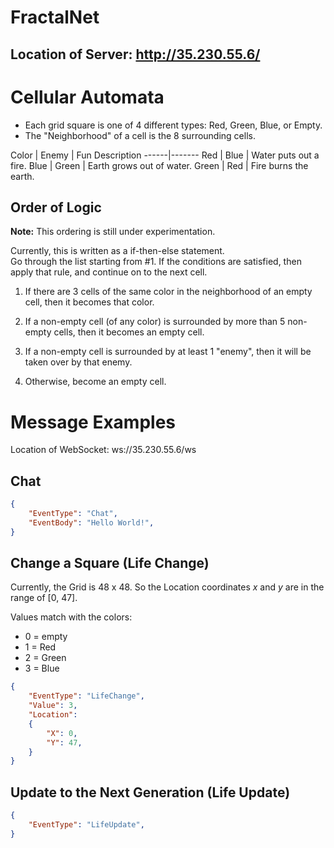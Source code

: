 # FractalNet


## Location of Server:  http://35.230.55.6/



# Cellular Automata

* Each grid square is one of 4 different types:  Red, Green, Blue, or Empty.
* The "Neighborhood" of a cell is the 8 surrounding cells.


Color | Enemy | Fun Description
------|-------
Red | Blue | Water puts out a fire.
Blue | Green | Earth grows out of water.
Green | Red | Fire burns the earth. 



## Order of Logic

**Note:**  This ordering is still under experimentation.

Currently, this is written as a if-then-else statement.  
Go through the list starting from #1.
If the conditions are satisfied, then apply that rule, 
and continue on to the next cell.


1. If there are 3 cells of the same color in the neighborhood of an empty cell, then it becomes that color.

2. If a non-empty cell (of any color) is surrounded by more than 5 non-empty cells, then it becomes an empty cell.

3. If a non-empty cell is surrounded by at least 1 "enemy", then it will be taken over by that enemy.

4. Otherwise, become an empty cell.







# Message Examples

Location of WebSocket:  ws://35.230.55.6/ws


## Chat

```JSON 
{
    "EventType": "Chat",
    "EventBody": "Hello World!",
}    
```





## Change a Square (Life Change)


Currently, the Grid is 48 x 48.  So the Location coordinates _x_ and _y_ are in the range of [0, 47].


Values match with the colors:

* 0 = empty
* 1 = Red
* 2 = Green
* 3 = Blue 



```JSON 
{
    "EventType": "LifeChange",
    "Value": 3,
    "Location": 
    {
        "X": 0,
        "Y": 47,
    }
}    
```





## Update to the Next Generation (Life Update)

```JSON 
{
    "EventType": "LifeUpdate",
}
```



